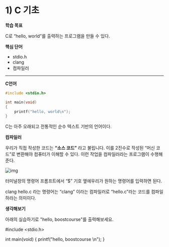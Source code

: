 # 1) C 기초



**학습 목표**

C로 “hello, world”를 출력하는 프로그램을 만들 수 있다.



**핵심 단어**

- stdio.h
- clang
- 컴파일러

 

------



 

**C언어**

```c
#include <stdio.h>

int main(void)
{
    printf("hello, world\n");
}
```

C는 아주 오래되고 전통적인 순수 텍스트 기반의 언어이다.



**컴파일러**


우리가 직접 작성한 코드는 **“소스 코드”** 라고 불립니다. 이를 2진수로 작성된 “머신 코드”로 변환해야 컴퓨터가 이해할 수 있다. 이런 작업을 컴파일러라는 프로그램이 수행해준다.

![img](https://cphinf.pstatic.net/mooc/20200608_25/1591593011509xRkDi_PNG/mceclip4.png)



터미널창의 명령어 프롬프트에서 “$” 기호 옆에우리가 원하는 명령어를 입력하면 된다.

clang hello.c 라는 명령어는 “clang” 이라는 컴파일러로 “hello.c”라는 코드를 컴파일하라는 의미이다. 





**생각해보기**


아래의 실습하기로 "hello, boostcourse"를 출력해보세요.

\#include <stdio.h>

int main(void)
{
printf("hello, boostcourse \n");
}